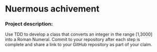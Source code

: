 <h1>Nuermous achivement</h1>
<h3>Project description:</h3>
<p>Use TDD to develop a class that converts an integer in the range [1,3000] into a Roman Numeral. Commit to your repository after each step is complete and share a link to your GitHub repository as part of your claim. </p>
